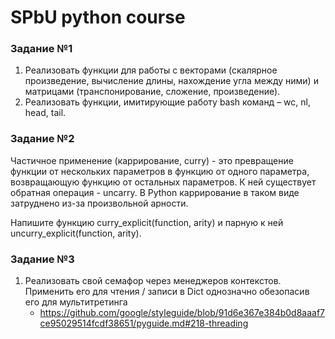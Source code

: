 # SPbU python course

### Задание №1

1. Реализовать функции для работы с векторами (скалярное произведение, вычисление длины, нахождение угла между ними)
   и матрицами (транспонирование, сложение, произведение).
2. Реализовать функции, имитирующие работу bash команд – wc, nl, head, tail.

### Задание №2

Частичное применение (каррирование, curry) - это превращение функции от нескольких параметров в функцию от одного
параметра, возвращающую функцию от остальных параметров. К ней существует обратная операция - uncarry. В Python
каррирование в таком виде затруднено из-за произвольной арности.

Напишите функцию curry_explicit(function, arity) и парную к ней uncurry_explicit(function, arity).

### Задание №3

1. Реализовать свой семафор через менеджеров контекстов. Применить его для чтения / записи в Dict однозначно обезопасив
   его для мультитретинга
   - https://github.com/google/styleguide/blob/91d6e367e384b0d8aaaf7ce95029514fcdf38651/pyguide.md#218-threading